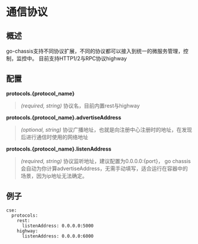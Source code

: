 # 通信协议

## 概述
go-chassis支持不同协议扩展，不同的协议都可以接入到统一的微服务管理，控制，监控中。
目前支持HTTP1/2与RPC协议highway

## 配置

**protocols.{protocol_name}**
> *(required, string)* 协议名，目前内置rest与highway

**protocols.{protocol_name}.advertiseAddress**
> *(optional, string)* 协议广播地址，也就是向注册中心注册时的地址，在发现后进行通信时使用的网络地址

**protocols.{protocol_name}.listenAddress**
> *(required, string)* 协议监听地址，建议配置为0.0.0.0:{port}，
go chassis会自动为你计算advertiseAddress，无需手动填写，适合运行在容器中的场景，因为ip地址无法确定。

## 例子
```
cse:
  protocols:
    rest:
      listenAddress: 0.0.0.0:5000
    highway:
      listenAddress: 0.0.0.0:6000
```

